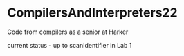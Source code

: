 # CompilersAndInterpreters22
Code from compilers as a senior at Harker

current status - up to scanIdentifier in Lab 1
